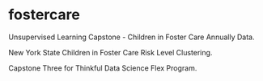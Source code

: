 # fostercare
Unsupervised Learning Capstone - Children in Foster Care Annually Data.

New York State Children in Foster Care Risk Level Clustering.

Capstone Three for Thinkful Data Science Flex Program.
